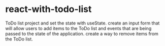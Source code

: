 # react-with-todo-list
ToDo list project and set the state with useState.
create an input form that will allow users to add items to the ToDo list and events that are being passed to the state of the application.
create a way to remove items from the ToDo list.
